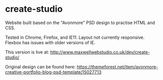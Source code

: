 # create-studio
Website built based on the "Avonmore" PSD design to practise HTML and CSS.

Tested in Chrome, Firefox, and IE11. Layout not currently responsive. Flexbox has issues with older versions of IE.

This version is live at: http://www.maxwellwebstudio.co.uk/dev/create-studio/

Original design can be found here: https://themeforest.net/item/avonmore-creative-portfolio-blog-psd-template/15027713

